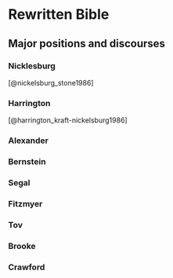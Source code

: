 
# Rewritten Bible

<!--1. Vermes and RwB
    * Context and goals
        * Rene Bloch?
        * Bridge the gap between biblical and rabbinic lit
        * Showed the continuity of tradition between the two
    * Argument of _Scripture and Tradition_-->

## Major positions and discourses

### Nicklesburg
[@nickelsburg_stone1986]

### Harrington
[@harrington_kraft-nickelsburg1986]

### Alexander

### Bernstein

### Segal

### Fitzmyer

### Tov

### Brooke

### Crawford

<!--
    * Machiela
    * Teeter
    * Zahn
    * Campbell
-->
<!--
3. My move:
    * Limits of current discussion
        - Generic classification still lacks something (Category theory?)
        - Role of genre for reading strategy
        - What does genre tell us about a text, if not "how" to read it?
    * All of these still presuppose a *text* that is re*written* and thus focus on the relationship of these RwB texts to particular antecedents
    * Need for different model
-->